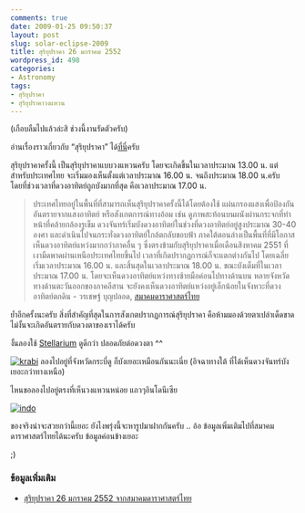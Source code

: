 ```yaml
---
comments: true
date: 2009-01-25 09:50:37
layout: post
slug: solar-eclipse-2009
title: สุริยุปราคา 26 มกราคม 2552
wordpress_id: 498
categories:
- Astronomy
tags:
- สุริยุปราคา
- สุริยุปราคาวงแหวน
---
```


(เกือบลืมไปแล้วล่ะสิ ช่วงนี้งานรัดตัวครับ)



อ่านเรื่องราวเกี่ยวกับ “สุริยุปราคา” ได้[ที่นี่](http://www.armno.in.th/20080716/%E0%B8%AA%E0%B8%B8%E0%B8%A3%E0%B8%B4%E0%B8%A2%E0%B8%B8%E0%B8%9B%E0%B8%A3%E0%B8%B2%E0%B8%84%E0%B8%B2-1-%E0%B8%AA%E0%B8%B4%E0%B8%87%E0%B8%AB%E0%B8%B2%E0%B8%84%E0%B8%A1-2551)ครับ



สุริยุปราคาครั้งนี้ เป็นสุริยุปราคาแบบวงแหวนครับ โดยจะเกิดขึ้นในเวลาประมาณ 13.00 น. แต่สำหรับประเทศไทย จะเริ่มมองเห็นตั้งแต่เวลาประมาณ 16.00 น. จนถึงประมาณ 18.00 น.ครับ โดยที่ช่วงเวลาที่ดวงอาทิตย์ถูกบังมากที่สุด คือเวลาประมาณ 17.00 น.



>
>
> ประเทศไทยอยู่ในพื้นที่ที่สามารถเห็นสุริยุปราคาครั้งนี้ได้โดยต้องใช้ แผ่นกรองแสงเพื่อป้องกันอันตรายจากแสงอาทิตย์ หรือสังเกตการณ์ทางอ้อม เช่น ดูภาพสะท้อนบนผนังผ่านกระจกที่ทำหน้าที่คล้ายกล้องรูเข็ม ดวงจันทร์เริ่มบังดวงอาทิตย์ในช่วงที่ดวงอาทิตย์อยู่สูงประมาณ 30-40 องศา และดำเนินไปจนกระทั่งดวงอาทิตย์ใกล้ตกลับขอบฟ้า ภาคใต้ตอนล่างเป็นพื้นที่ที่มีโอกาสเห็นดวงอาทิตย์แหว่งมากกว่าภาคอื่น ๆ ซึ่งตรงข้ามกับสุริยุปราคาเมื่อเดือนสิงหาคม 2551 ที่เงามืดพาดผ่านเหนือประเทศไทยขึ้นไป เวลาที่เกิดปรากฏการณ์ก็จะแตกต่างกันไป โดยเฉลี่ยเริ่มเวลาประมาณ 16.00 น. และสิ้นสุดในเวลาประมาณ 18.00 น. ขณะบังเต็มที่ในเวลาประมาณ 17.00 น. โดยจะเห็นดวงอาทิตย์แหว่งทางซ้ายมือค่อนไปทางด้านบน หลายจังหวัดทางด้านตะวันออกของภาคอีสาน จะยังคงเห็นดวงอาทิตย์แหว่งอยู่เล็กน้อยในจังหวะที่ดวงอาทิตย์ตกดิน - วรเชษฐ์ บุญปลอด, [สมาคมดาราศาสตร์ไทย](http://thaiastro.nectec.or.th)



ย้ำอีกครั้งนะครับ สิ่งที่สำคัญที่สุดในการสังเกตปรากฏการณ์สุริยุปราคา คือห้ามมองด้วยตาเปล่าเด็ดขาด ไม่งั้นจะเกิดอันตรายกับดวงตาของเราได้ครับ



งั้นลองใช้ [Stellarium](http://www.armno.in.th/20071220/%e0%b8%a3%e0%b8%b5%e0%b8%a7%e0%b8%b4%e0%b8%a7-stellarium-%e0%b9%82%e0%b8%9b%e0%b8%a3%e0%b9%81%e0%b8%81%e0%b8%a3%e0%b8%a1%e0%b8%94%e0%b8%b9%e0%b8%94%e0%b8%b2%e0%b8%a7) ดูดีกว่า ปลอดภัยต่อดวงตา ^^



[![krabi](http://www.armno.in.th/wp-content/uploads/2009/01/krabi-thumb.png)](http://www.armno.in.th/wp-content/uploads/2009/01/krabi.png)
ลองไปอยู่ที่จังหวัดกระบี่ดู ก็บังเยอะเหมือนกันนะเนี่ย (อิจฉาทางใต้ ที่ได้เห็นดวงจันทร์บังเยอะกว่าทางเหนือ)



ไหนขอลองไปอยู่ตรงที่เห็นวงแหวนหน่อย แถวๆอินโดนีเซีย



[![indo](http://www.armno.in.th/wp-content/uploads/2009/01/indo-thumb.png)](http://www.armno.in.th/wp-content/uploads/2009/01/indo.png)





ของจริงน่าจะสวยกว่านี้เยอะ ยังไงพรุ่งนี้จะหารูปมาฝากกันครับ .. อ้อ ข้อมูลเพิ่มเติมไปที่สมาคมดาราศาสตร์ไทยได้นะครับ ข้อมูลค่อนข้างเยอะ



;)



### ข้อมูลเพิ่มเติม




  * [สุริยุปราคา 26 มกราคม 2552 จากสมาคมดาราศาสตร์ไทย](http://thaiastro.nectec.or.th/skyevnt/eclipses/200901ase.html)

